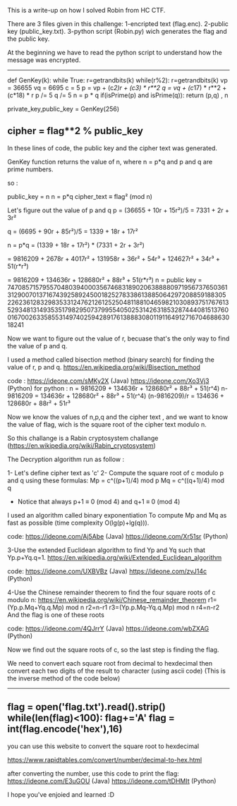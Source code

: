 This is a write-up on how I solved Robin from HC CTF.

There are 3 files given in this challenge:
1-encripted text (flag.enc).
2-public key (public_key.txt).
3-python script (Robin.py) wich generates the flag and the public key.

At the beginning we have to read the python script to understand how the message was encrypted.

--------------------------------------
def GenKey(k):
    while True:
        r=getrandbits(k)
        while(r%2):
            r=getrandbits(k)
        vp = 36655
        vq = 6695
        c = 5
        p = vp + (c*2)*r + (c*3) * r**2
        q = vq + (c*17) * r**2 + (c*18) * r
        p /= 5
        q /= 5
        n = p * q
        if(isPrime(p) and isPrime(q)):
            return (p,q) , n

private_key,public_key = GenKey(256)

cipher = flag**2 % public_key
--------------------------------------

In these lines of code, the public key and the cipher text was generated.

GenKey function returns the value of n, where n = p*q and p and q are prime numbers.

so :

public_key = n
n = p*q
cipher_text ≡ flag² (mod n)

Let's figure out the value of p and q
p = (36655 + 10r + 15r²)/5
  = 7331 + 2r + 3r²

q = (6695 + 90r + 85r²)/5
  = 1339 + 18r + 17r²

n = p*q
  = (1339 + 18r + 17r²) * (7331 + 2r + 3r²)

  = 9816209 +   2678r +   4017r² +
              131958r +     36r² + 54r³ +
                        124627r² + 34r³ + 51(r*r³)

  = 9816209 + 134636r + 128680r² + 88r³ + 51(r*r³)
n = public key = 7470857157955704803940003567468318902063888809719567376503613129007013716743925892450018252783386138850642972088591883052262361283298353312476212612525048118810465982103089375176761352934813149353517982950737995540502531426318532874440815137600167002633585531497402594289176138883080119116491271670468863018241

Now we want to figure out the value of r, becuase that's the only way to find the value of p and q.

I used a method called bisection method (binary search) for finding the value of r, p and q.
https://en.wikipedia.org/wiki/Bisection_method

code :
https://ideone.com/sMKy2X (Java)
https://ideone.com/Xo3Vj3 (Python)
for python :
n = 9816209 + 134636r + 128680r² + 88r³ + 51(r^4)
n-9816209 = 134636r + 128680r² + 88r³ + 51(r^4)
(n-9816209)/r = 134636 + 128680r + 88r² + 51r³

Now we know the values of n,p,q and the cipher text , and we want to know the value of flag, wich is the square root of the cipher text modulo n.

So this challange is a Rabin cryptosystem challange (https://en.wikipedia.org/wiki/Rabin_cryptosystem)

The Decryption algorithm run as follow :

1- Let's define cipher text as 'c'
2- Compute the square root of c modulo p and q using these formulas:
	Mp = c^((p+1)/4) mod p
	Mq = c^((q+1)/4) mod q
* Notice that always p+1 ≡ 0 (mod 4) and q+1 ≡ 0 (mod 4)

I used an algorithm called binary exponentiation To compute Mp and Mq as fast as possible (time complexity O(lg(p)+lg(q))).

code:
https://ideone.com/Aj5Abe (Java)
https://ideone.com/Xr51sr (Python)

3-Use the extended Euclidean algorithm to find Yp and Yq such that Yp.p+Yq.q=1.
https://en.wikipedia.org/wiki/Extended_Euclidean_algorithm

code: 
https://ideone.com/UXBVBz (Java)
https://ideone.com/zvJ14c (Python)

4-Use the Chinese remainder theorem to find the four square roots of c modulo n:
https://en.wikipedia.org/wiki/Chinese_remainder_theorem
	r1=(Yp.p.Mq+Yq.q.Mp) mod n
	r2=n-r1
	r3=(Yp.p.Mq-Yq.q.Mp) mod n
	r4=n-r2
And the flag is one of these roots

code:
https://ideone.com/4QJrrY (Java)
https://ideone.com/wbZXAG (Python)


Now we find out the square roots of c, so the last step is finding the flag.

We need to convert each square root from decimal to hexdecimal then convert each two digits of the result to character (using ascii code)
(This is the inverse method of the code below)

--------------------------------------
flag = open('flag.txt').read().strip()
while(len(flag)<100):
    flag+='A'
flag = int(flag.encode('hex'),16)
--------------------------------------

you can use this website to convert the square root to hexdecimal 

https://www.rapidtables.com/convert/number/decimal-to-hex.html

after converting the number, use this code to print the flag:
https://ideone.com/E3uGOU (Java)
https://ideone.com/tDHMIt (Python)

I hope you've enjoied and learned :D